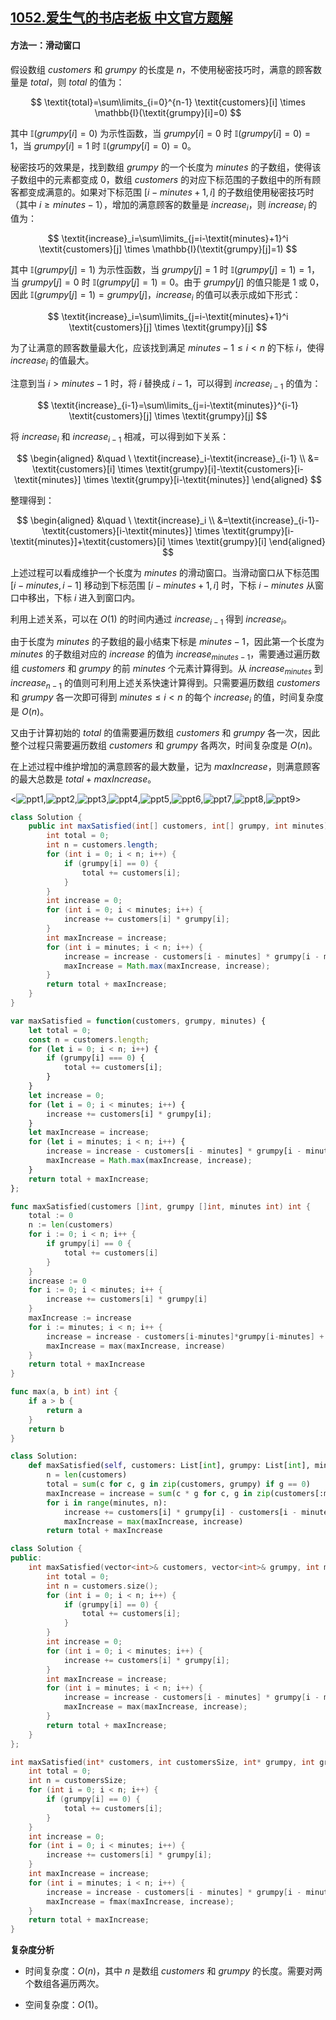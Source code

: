 ## [1052.爱生气的书店老板 中文官方题解](https://leetcode.cn/problems/grumpy-bookstore-owner/solutions/100000/ai-sheng-qi-de-shu-dian-lao-ban-by-leetc-dloq)
#### 方法一：滑动窗口

假设数组 $\textit{customers}$ 和 $\textit{grumpy}$ 的长度是 $n$，不使用秘密技巧时，满意的顾客数量是 $\textit{total}$，则 $\textit{total}$ 的值为：

$$
\textit{total}=\sum\limits_{i=0}^{n-1} \textit{customers}[i] \times \mathbb{I}(\textit{grumpy}[i]=0)
$$

其中 $\mathbb{I}(\textit{grumpy}[i]=0)$ 为示性函数，当 $\textit{grumpy}[i]=0$ 时 $\mathbb{I}(\textit{grumpy}[i]=0)=1$，当 $\textit{grumpy}[i]=1$ 时 $\mathbb{I}(\textit{grumpy}[i]=0)=0$。

秘密技巧的效果是，找到数组 $\textit{grumpy}$ 的一个长度为 $\textit{minutes}$ 的子数组，使得该子数组中的元素都变成 $0$，数组 $\textit{customers}$ 的对应下标范围的子数组中的所有顾客都变成满意的。如果对下标范围 $[i-\textit{minutes}+1,i]$ 的子数组使用秘密技巧时（其中 $i \ge \textit{minutes}-1$），增加的满意顾客的数量是 $\textit{increase}_i$，则 $\textit{increase}_i$ 的值为：

$$
\textit{increase}_i=\sum\limits_{j=i-\textit{minutes}+1}^i \textit{customers}[j] \times \mathbb{I}(\textit{grumpy}[j]=1)
$$

其中 $\mathbb{I}(\textit{grumpy}[j]=1)$ 为示性函数，当 $\textit{grumpy}[j]=1$ 时 $\mathbb{I}(\textit{grumpy}[j]=1)=1$，当 $\textit{grumpy}[j]=0$ 时 $\mathbb{I}(\textit{grumpy}[j]=1)=0$。由于 $\textit{grumpy}[j]$ 的值只能是 $1$ 或 $0$，因此 $\mathbb{I}(\textit{grumpy}[j]=1)=\textit{grumpy}[j]$，$\textit{increase}_i$ 的值可以表示成如下形式：

$$
\textit{increase}_i=\sum\limits_{j=i-\textit{minutes}+1}^i \textit{customers}[j] \times \textit{grumpy}[j]
$$

为了让满意的顾客数量最大化，应该找到满足 $\textit{minutes}-1 \le i<n$ 的下标 $i$，使得 $\textit{increase}_i$ 的值最大。

注意到当 $i>\textit{minutes}-1$ 时，将 $i$ 替换成 $i-1$，可以得到 $\textit{increase}_{i-1}$ 的值为：

$$
\textit{increase}_{i-1}=\sum\limits_{j=i-\textit{minutes}}^{i-1} \textit{customers}[j] \times \textit{grumpy}[j]
$$

将 $\textit{increase}_i$ 和 $\textit{increase}_{i-1}$ 相减，可以得到如下关系：

$$
\begin{aligned}
&\quad \ \textit{increase}_i-\textit{increase}_{i-1} \\
&= \textit{customers}[i] \times \textit{grumpy}[i]-\textit{customers}[i-\textit{minutes}] \times \textit{grumpy}[i-\textit{minutes}]
\end{aligned}
$$

整理得到：

$$
\begin{aligned}
&\quad \ \textit{increase}_i \\
&=\textit{increase}_{i-1}-\textit{customers}[i-\textit{minutes}] \times \textit{grumpy}[i-\textit{minutes}]+\textit{customers}[i] \times \textit{grumpy}[i]
\end{aligned}
$$

上述过程可以看成维护一个长度为 $\textit{minutes}$ 的滑动窗口。当滑动窗口从下标范围 $[i-\textit{minutes},i-1]$ 移动到下标范围 $[i-\textit{minutes}+1,i]$ 时，下标 $i-\textit{minutes}$ 从窗口中移出，下标 $i$ 进入到窗口内。

利用上述关系，可以在 $O(1)$ 的时间内通过 $\textit{increase}_{i-1}$ 得到 $\textit{increase}_i$。

由于长度为 $\textit{minutes}$ 的子数组的最小结束下标是 $\textit{minutes}-1$，因此第一个长度为 $\textit{minutes}$ 的子数组对应的 $\textit{increase}$ 的值为 $\textit{increase}_{\textit{minutes}-1}$，需要通过遍历数组 $\textit{customers}$ 和 $\textit{grumpy}$ 的前 $\textit{minutes}$ 个元素计算得到。从 $\textit{increase}_\textit{minutes}$ 到 $\textit{increase}_{n-1}$ 的值则可利用上述关系快速计算得到。只需要遍历数组 $\textit{customers}$ 和 $\textit{grumpy}$ 各一次即可得到 $\textit{minutes} \le i<n$ 的每个 $\textit{increase}_i$ 的值，时间复杂度是 $O(n)$。

又由于计算初始的 $\textit{total}$ 的值需要遍历数组 $\textit{customers}$ 和 $\textit{grumpy}$ 各一次，因此整个过程只需要遍历数组 $\textit{customers}$ 和 $\textit{grumpy}$ 各两次，时间复杂度是 $O(n)$。

在上述过程中维护增加的满意顾客的最大数量，记为 $\textit{maxIncrease}$，则满意顾客的最大总数是 $\textit{total}+\textit{maxIncrease}$。

<![ppt1](https://assets.leetcode-cn.com/solution-static/1052/1.png),![ppt2](https://assets.leetcode-cn.com/solution-static/1052/2.png),![ppt3](https://assets.leetcode-cn.com/solution-static/1052/3.png),![ppt4](https://assets.leetcode-cn.com/solution-static/1052/4.png),![ppt5](https://assets.leetcode-cn.com/solution-static/1052/5.png),![ppt6](https://assets.leetcode-cn.com/solution-static/1052/6.png),![ppt7](https://assets.leetcode-cn.com/solution-static/1052/7.png),![ppt8](https://assets.leetcode-cn.com/solution-static/1052/8.png),![ppt9](https://assets.leetcode-cn.com/solution-static/1052/9.png)>

```Java [sol1-Java]
class Solution {
    public int maxSatisfied(int[] customers, int[] grumpy, int minutes) {
        int total = 0;
        int n = customers.length;
        for (int i = 0; i < n; i++) {
            if (grumpy[i] == 0) {
                total += customers[i];
            }
        }
        int increase = 0;
        for (int i = 0; i < minutes; i++) {
            increase += customers[i] * grumpy[i];
        }
        int maxIncrease = increase;
        for (int i = minutes; i < n; i++) {
            increase = increase - customers[i - minutes] * grumpy[i - minutes] + customers[i] * grumpy[i];
            maxIncrease = Math.max(maxIncrease, increase);
        }
        return total + maxIncrease;
    }
}
```

```JavaScript [sol1-JavaScript]
var maxSatisfied = function(customers, grumpy, minutes) {
    let total = 0;
    const n = customers.length;
    for (let i = 0; i < n; i++) {
        if (grumpy[i] === 0) {
            total += customers[i];
        }
    }
    let increase = 0;
    for (let i = 0; i < minutes; i++) {
        increase += customers[i] * grumpy[i];
    }
    let maxIncrease = increase;
    for (let i = minutes; i < n; i++) {
        increase = increase - customers[i - minutes] * grumpy[i - minutes] + customers[i] * grumpy[i];
        maxIncrease = Math.max(maxIncrease, increase);
    }
    return total + maxIncrease;
};
```

```go [sol1-Golang]
func maxSatisfied(customers []int, grumpy []int, minutes int) int {
    total := 0
    n := len(customers)
    for i := 0; i < n; i++ {
        if grumpy[i] == 0 {
            total += customers[i]
        }
    }
    increase := 0
    for i := 0; i < minutes; i++ {
        increase += customers[i] * grumpy[i]
    }
    maxIncrease := increase
    for i := minutes; i < n; i++ {
        increase = increase - customers[i-minutes]*grumpy[i-minutes] + customers[i]*grumpy[i]
        maxIncrease = max(maxIncrease, increase)
    }
    return total + maxIncrease
}

func max(a, b int) int {
    if a > b {
        return a
    }
    return b
}
```

```Python [sol1-Python3]
class Solution:
    def maxSatisfied(self, customers: List[int], grumpy: List[int], minutes: int) -> int:
        n = len(customers)
        total = sum(c for c, g in zip(customers, grumpy) if g == 0)
        maxIncrease = increase = sum(c * g for c, g in zip(customers[:minutes], grumpy[:minutes]))
        for i in range(minutes, n):
            increase += customers[i] * grumpy[i] - customers[i - minutes] * grumpy[i - minutes]
            maxIncrease = max(maxIncrease, increase)
        return total + maxIncrease
```

```C++ [sol1-C++]
class Solution {
public:
    int maxSatisfied(vector<int>& customers, vector<int>& grumpy, int minutes) {
        int total = 0;
        int n = customers.size();
        for (int i = 0; i < n; i++) {
            if (grumpy[i] == 0) {
                total += customers[i];
            }
        }
        int increase = 0;
        for (int i = 0; i < minutes; i++) {
            increase += customers[i] * grumpy[i];
        }
        int maxIncrease = increase;
        for (int i = minutes; i < n; i++) {
            increase = increase - customers[i - minutes] * grumpy[i - minutes] + customers[i] * grumpy[i];
            maxIncrease = max(maxIncrease, increase);
        }
        return total + maxIncrease;
    }
};
```

```C [sol1-C]
int maxSatisfied(int* customers, int customersSize, int* grumpy, int grumpySize, int minutes) {
    int total = 0;
    int n = customersSize;
    for (int i = 0; i < n; i++) {
        if (grumpy[i] == 0) {
            total += customers[i];
        }
    }
    int increase = 0;
    for (int i = 0; i < minutes; i++) {
        increase += customers[i] * grumpy[i];
    }
    int maxIncrease = increase;
    for (int i = minutes; i < n; i++) {
        increase = increase - customers[i - minutes] * grumpy[i - minutes] + customers[i] * grumpy[i];
        maxIncrease = fmax(maxIncrease, increase);
    }
    return total + maxIncrease;
}
```

**复杂度分析**

- 时间复杂度：$O(n)$，其中 $n$ 是数组 $\textit{customers}$ 和 $\textit{grumpy}$ 的长度。需要对两个数组各遍历两次。

- 空间复杂度：$O(1)$。